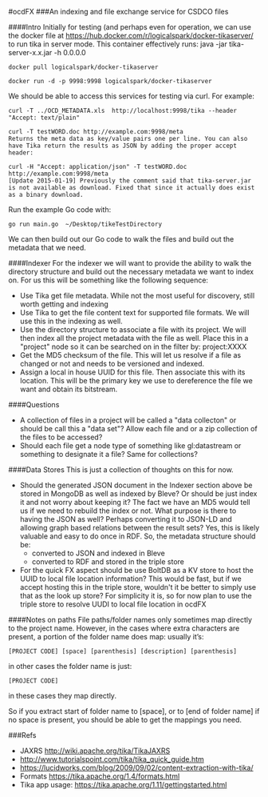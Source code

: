 #ocdFX
###An indexing and file exchange service for CSDCO files

####Intro
Initially for testing (and perhaps even for operation, we can use the docker file at
https://hub.docker.com/r/logicalspark/docker-tikaserver/ to run tika in server mode.  This container effectively runs: java -jar tika-server-x.x.jar -h 0.0.0.0


```
docker pull logicalspark/docker-tikaserver

docker run -d -p 9998:9998 logicalspark/docker-tikaserver
```

We should be able to access this services for testing via curl. For example:

```
curl -T ../OCD_METADATA.xls  http://localhost:9998/tika --header "Accept: text/plain"

curl -T testWORD.doc http://example.com:9998/meta
Returns the meta data as key/value pairs one per line. You can also have Tika return the results as JSON by adding the proper accept header:

curl -H "Accept: application/json" -T testWORD.doc http://example.com:9998/meta
[Update 2015-01-19] Previously the comment said that tika-server.jar is not available as download. Fixed that since it actually does exist as a binary download.
```

Run the example Go code with:

```
go run main.go  ~/Desktop/tikeTestDirectory     
```

We can then build out our Go code to walk the files and build out the metadata 
that we need.  

####Indexer
For the indexer we will want to provide the ability to walk the directory structure and build out the necessary metadata we want to index on.  For us this will be something like the following sequence:

* Use Tika get file metadata.  While not the most useful for discovery, still worth getting and indexing
* Use Tika to get the file content text for supported file formats.  We will use this in the indexing as well.
* Use the directory structure to associate a file with its project.  We will then index all the project metadata with the file as well.  Place this in a "project" node so it can be searched on in the filter by:  project:XXXX
* Get the MD5 checksum of the file.  This will let us resolve if a file as changed or not and needs to be versioned and indexed.
* Assign a local in house UUID for this file.  Then associate this with its location.  This will be the primary key we use to dereference the file we want and obtain its bitstream.

####Questions
* A collection of files in a project will be called a "data collecton" or should be call this a "data set"?  Allow each file and or a zip collection of the files to be accessed?
* Should each file get a node type of something like gl:datastream or something to designate it a file?  Same for collections?


####Data Stores
This is just a collection of thoughts on this for now.  

* Should the generated JSON document in the Indexer section above be stored in MongoDB as well as indexed by Bleve?  Or should be just index it and not worry about keeping it?  The fact we have an MD5 would tell us if we need to rebuild the index or not.  What purpose is there to having the JSON as well?  Perhaps converting it to JSON-LD and allowing graph based relations between the result sets?  Yes, this is likely valuable and easy to do once in RDF.  So, the metadata structure should be:
	* converted to JSON and indexed in Bleve
	* converted to RDF and stored in the triple store
* For the quick FX aspect should be use BoltDB as a KV store to host the UUID to local file location information?  This would be fast, but if we accept hosting this in the triple store, wouldn't it be better to simply use that as the look up store?  For simplicity it is, so for now plan to use the triple store to resolve UUDI to local file location in ocdFX

####Notes on paths
File paths/folder names only sometimes map directly to the project name. However, in the cases where extra characters are present, a portion of the folder name does map: usually it’s:

```
[PROJECT CODE] [space] [parenthesis] [description] [parenthesis]
```

in other cases the folder name is just:

```[PROJECT CODE]```

in these cases they map directly. 

So if you extract start of folder name to [space], or to [end of folder name] if no space is present, you should be able to get the mappings you need. 


###Refs
* JAXRS http://wiki.apache.org/tika/TikaJAXRS
* http://www.tutorialspoint.com/tika/tika_quick_guide.htm
* https://lucidworks.com/blog/2009/09/02/content-extraction-with-tika/
* Formats https://tika.apache.org/1.4/formats.html
* Tika app usage: https://tika.apache.org/1.11/gettingstarted.html




